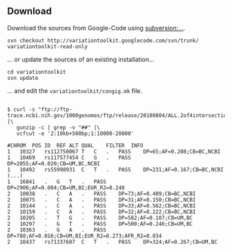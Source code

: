 


## Download ##
Download the sources from Google-Code using [subversion:...](http://subversion.apache.org/).
```
svn checkout http://variationtoolkit.googlecode.com/svn/trunk/ variationtoolkit-read-only
```
... or update the sources of an existing installation...
```
cd variationtoolkit
svn update
```
... and edit the `variationtoolkit/congig.mk` file.

```

$ curl -s "ftp://ftp-trace.ncbi.nih.gov/1000genomes/ftp/release/20100804/ALL.2of4intersection.20100804.sites.vcf.gz" |\
   gunzip -c | grep -v "##" |\
   vcfcut -e '2:10kb+500bp;1:10000-20000'
   
#CHROM	POS	ID	REF	ALT	QUAL	FILTER	INFO
1	10327	rs112750067	T	C	.	PASS	DP=65;AF=0.208;CB=BC,NCBI
1	10469	rs117577454	C	G	.	PASS	DP=2055;AF=0.020;CB=UM,BC,NCBI
1	10492	rs55998931	C	T	.	PASS	DP=231;AF=0.167;CB=BC,NCBI
(...)
1	16841	.	G	T	.	PASS	DP=2906;AF=0.004;CB=UM,BI;EUR_R2=0.248
2	10038	.	C	A	.	PASS	DP=73;AF=0.409;CB=BC,NCBI
2	10075	.	C	A	.	PASS	DP=31;AF=0.150;CB=BC,NCBI
2	10144	.	C	A	.	PASS	DP=33;AF=0.562;CB=BC,NCBI
2	10159	.	C	A	.	PASS	DP=32;AF=0.222;CB=BC,NCBI
2	10205	.	T	G	.	PASS	DP=582;AF=0.107;CB=UM,BC
2	10297	.	G	T	.	PASS	DP=500;AF=0.246;CB=UM,BC
2	10363	.	G	A	.	PASS	DP=788;AF=0.016;CB=UM,BI;EUR_R2=0.273;AFR_R2=0.034
2	10437	rs71337607	C	T	.	PASS	DP=324;AF=0.267;CB=UM,BC

```







